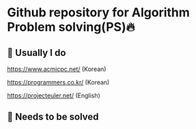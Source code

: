 # Github repository for Algorithm Problem solving(PS)🔥

## 🎃 Usually I do

https://www.acmicpc.net/ (Korean)

https://programmers.co.kr/ (Korean)

https://projecteuler.net/ (English)

## 💎 Needs to be solved
